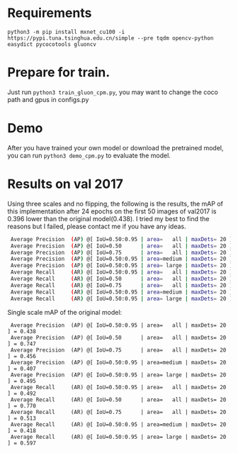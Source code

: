 # Requirements

`python3 -m pip install mxnet_cu100 -i https://pypi.tuna.tsinghua.edu.cn/simple --pre tqdm opencv-python easydict pycocotools gluoncv`

# Prepare for train.
Just run `python3 train_gluon_cpm.py`, you may want to change the coco path and gpus in configs.py


# Demo
After you have trained your own model or download the pretrained model, you can run `python3 demo_cpm.py` to evaluate the model.


# Results on val 2017

Using three scales and no flipping, the following is the results, the mAP of this implementation after 24 epochs
on the first 50 images of val2017 is 0.396 lower than the original model(0.438).
I tried my best to find the reasons but I failed, please contact me if you have any ideas.

```bash
 Average Precision  (AP) @[ IoU=0.50:0.95 | area=   all | maxDets= 20 ] = 0.396
 Average Precision  (AP) @[ IoU=0.50      | area=   all | maxDets= 20 ] = 0.704
 Average Precision  (AP) @[ IoU=0.75      | area=   all | maxDets= 20 ] = 0.387
 Average Precision  (AP) @[ IoU=0.50:0.95 | area=medium | maxDets= 20 ] = 0.365
 Average Precision  (AP) @[ IoU=0.50:0.95 | area= large | maxDets= 20 ] = 0.443
 Average Recall     (AR) @[ IoU=0.50:0.95 | area=   all | maxDets= 20 ] = 0.444
 Average Recall     (AR) @[ IoU=0.50      | area=   all | maxDets= 20 ] = 0.728
 Average Recall     (AR) @[ IoU=0.75      | area=   all | maxDets= 20 ] = 0.450
 Average Recall     (AR) @[ IoU=0.50:0.95 | area=medium | maxDets= 20 ] = 0.378
 Average Recall     (AR) @[ IoU=0.50:0.95 | area= large | maxDets= 20 ] = 0.537
```

Single scale mAP of the original model:
```
 Average Precision  (AP) @[ IoU=0.50:0.95 | area=   all | maxDets= 20 ] = 0.438
 Average Precision  (AP) @[ IoU=0.50      | area=   all | maxDets= 20 ] = 0.747
 Average Precision  (AP) @[ IoU=0.75      | area=   all | maxDets= 20 ] = 0.456
 Average Precision  (AP) @[ IoU=0.50:0.95 | area=medium | maxDets= 20 ] = 0.407
 Average Precision  (AP) @[ IoU=0.50:0.95 | area= large | maxDets= 20 ] = 0.495
 Average Recall     (AR) @[ IoU=0.50:0.95 | area=   all | maxDets= 20 ] = 0.492
 Average Recall     (AR) @[ IoU=0.50      | area=   all | maxDets= 20 ] = 0.770
 Average Recall     (AR) @[ IoU=0.75      | area=   all | maxDets= 20 ] = 0.513
 Average Recall     (AR) @[ IoU=0.50:0.95 | area=medium | maxDets= 20 ] = 0.418
 Average Recall     (AR) @[ IoU=0.50:0.95 | area= large | maxDets= 20 ] = 0.597
```